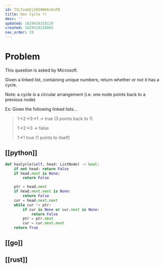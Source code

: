 ```yaml
---
id: 7SLTuaGEjIASOWk6cOxFB
title: Has Cycle ?!
desc: ''
updated: 1629418318120
created: 1629418216065
nav_order: 19
---
```

# Problem

This question is asked by Microsoft.

Given a linked list, containing unique numbers, return whether or not it has a cycle.

Note: a cycle is a circular arrangement (i.e. one node points back to a previous node)

Ex: Given the following linked lists...

>1->2->3->1 -> true (3 points back to 1)
>
>1->2->3 -> false
>
>1->1 true (1 points to itself)

## [[python]]

```python
def hasCycle(self, head: ListNode) -> bool:
    if not head: return False
    if head.next is None:
        return False

    ptr = head.next
    if head.next.next is None:
        return False
    cur = head.next.next
    while cur != ptr:
        if cur is None or cur.next is None:
            return False
        ptr = ptr.next
        cur = cur.next.next
    return True
```

## [[go]]

## [[rust]]
